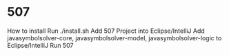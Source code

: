 # 507


How to install
Run ./install.sh
Add 507 Project into Eclipse/IntelliJ
Add javasymbolsolver-core, javasymbolsolver-model, javasymbolsolver-logic to Eclipse/IntelliJ
Run 507
